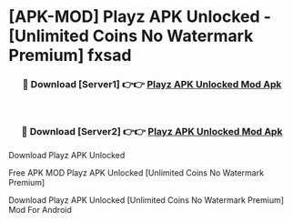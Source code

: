 # [APK-MOD] Playz APK Unlocked - [Unlimited Coins No Watermark Premium] fxsad



<div align="center">
<h3>🔴 Download [Server1] 👉👉 <a href="https://momento.my/?title=Playz_APK_Unlocked">Playz APK Unlocked Mod Apk</a></h3><br>

<h3>🔴 Download [Server2] 👉👉 <a href="https://momento.my/?title=Playz_APK_Unlocked">Playz APK Unlocked Mod Apk</a></h3>
</div>



Download Playz APK Unlocked 

Free APK MOD Playz APK Unlocked [Unlimited Coins No Watermark Premium]

Download Playz APK Unlocked [Unlimited Coins No Watermark Premium] Mod For Android

